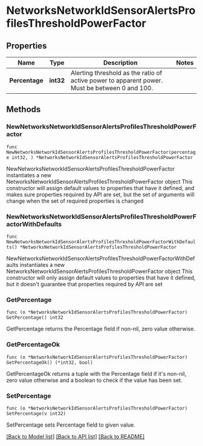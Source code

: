 # NetworksNetworkIdSensorAlertsProfilesThresholdPowerFactor

## Properties

Name | Type | Description | Notes
------------ | ------------- | ------------- | -------------
**Percentage** | **int32** | Alerting threshold as the ratio of active power to apparent power. Must be between 0 and 100. | 

## Methods

### NewNetworksNetworkIdSensorAlertsProfilesThresholdPowerFactor

`func NewNetworksNetworkIdSensorAlertsProfilesThresholdPowerFactor(percentage int32, ) *NetworksNetworkIdSensorAlertsProfilesThresholdPowerFactor`

NewNetworksNetworkIdSensorAlertsProfilesThresholdPowerFactor instantiates a new NetworksNetworkIdSensorAlertsProfilesThresholdPowerFactor object
This constructor will assign default values to properties that have it defined,
and makes sure properties required by API are set, but the set of arguments
will change when the set of required properties is changed

### NewNetworksNetworkIdSensorAlertsProfilesThresholdPowerFactorWithDefaults

`func NewNetworksNetworkIdSensorAlertsProfilesThresholdPowerFactorWithDefaults() *NetworksNetworkIdSensorAlertsProfilesThresholdPowerFactor`

NewNetworksNetworkIdSensorAlertsProfilesThresholdPowerFactorWithDefaults instantiates a new NetworksNetworkIdSensorAlertsProfilesThresholdPowerFactor object
This constructor will only assign default values to properties that have it defined,
but it doesn't guarantee that properties required by API are set

### GetPercentage

`func (o *NetworksNetworkIdSensorAlertsProfilesThresholdPowerFactor) GetPercentage() int32`

GetPercentage returns the Percentage field if non-nil, zero value otherwise.

### GetPercentageOk

`func (o *NetworksNetworkIdSensorAlertsProfilesThresholdPowerFactor) GetPercentageOk() (*int32, bool)`

GetPercentageOk returns a tuple with the Percentage field if it's non-nil, zero value otherwise
and a boolean to check if the value has been set.

### SetPercentage

`func (o *NetworksNetworkIdSensorAlertsProfilesThresholdPowerFactor) SetPercentage(v int32)`

SetPercentage sets Percentage field to given value.



[[Back to Model list]](../README.md#documentation-for-models) [[Back to API list]](../README.md#documentation-for-api-endpoints) [[Back to README]](../README.md)


